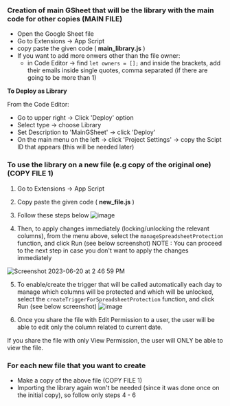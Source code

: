 ### Creation of main GSheet that will be the library with the main code for other copies (MAIN FILE)

- Open the Google Sheet file
- Go to Extensions -> App Script
- copy paste the given code ( **main_library.js** )
- If you want to add more onwers other than the file owner:
    - in Code Editor -> find `let owners = [];` and inside the brackets, add their emails inside single quotes, comma separated (if there are going to be more than 1)

**To Deploy as Library**

From the Code Editor:
- Go to upper right -> Click 'Deploy' option
- Select type -> choose Library
- Set Description to 'MainGSheet' -> click 'Deploy'
- On the main menu on the left -> click 'Project Settings' -> copy the Scipt ID that appears (this will be needed later)

### To use the library on a new file (e.g copy of the original one) (COPY FILE 1)

1. Go to Extensions -> App Script
2. Copy paste the given code ( **new_file.js** )
3. Follow these steps below
![image](https://github.com/Suite5/Gsheet---Timesheets/assets/59557373/f3d621db-3794-4a3d-a818-45c00483a104)

4. Then, to apply changes immediately (locking/unlocking the relevant columns), from the menu above, select the `manageSpreadsheetProtection` function, and click Run (see below screenshot)
NOTE : You can proceed to the next step in case you don't want to apply the changes immediately

![Screenshot 2023-06-20 at 2 46 59 PM](https://github.com/Suite5/Gsheet---Timesheets/assets/59557373/df82832c-4cae-43df-857d-d714abcefe86)

5. To enable/create the trigger that will be called automatically each day to manage which columns will be protected and which will be unlocked, select the `createTriggerForSpreadsheetProtection` function, and click Run (see below screenshot)
![image](https://github.com/Suite5/Gsheet---Timesheets/assets/59557373/9993a46c-fae9-4cf5-aab8-9044cc372706)

6. Once you share the file with Edit Permission to a user, the user will be able to edit only the column related to current date.

If you share the file with only View Permission, the user will ONLY be able to view the file.

### For each new file that you want to create

- Make a copy of the above file (COPY FILE 1)
- Importing the library again won't be needed (since it was done once on the initial copy), so follow only steps 4 - 6
